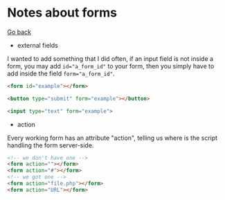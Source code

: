 # Notes about forms

[Go back](../index.md#forms)

* external fields

I wanted to add something that I did often, if an input field is not inside a form, you may add `id="a_form_id"` to your form, then you simply have to add inside the field `form="a_form_id"`.

```html
<form id="example"></form>

<button type="submit" form="example"></button>

<input type="text" form="example">
```

* action

Every working form has an attribute "action", telling us where is the script handling the form server-side.

```html
<!-- we don't have one -->
<form action=""></form>
<form action="#"></form>
<!-- we got one -->
<form action="file.php"></form>
<form action="URL"></form>
```
